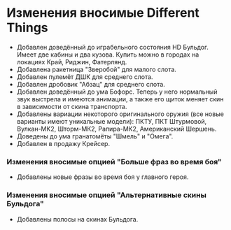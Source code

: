 # Изменения вносимые Different Things
* Добавлен доведённый до играбельного состояния HD Бульдог. Имеет две кабины и два кузова. Купить можно в городах на локациях Край, Риджин, Фатерлянд.
* Добавлена ракетница "Зверобой" для малого слота.
* Добавлен пулемёт ДШК для среднего слота.
* Добавлен дробовик "Абзац" для среднего слота.
* Добавлен доведённый до ума Бофорс. Теперь у него нормальный звук выстрела и имеются анимации, а также его щиток меняет скин в зависимости от скина транспорта.
* Добавлены вариации некоторого оригинального оружия (все новые варианты имеют уникальные модели): ПКТУ, ПКТ Штурмовой, Вулкан-МК2, Шторм-МК2, Рапира-МК2, Американский Шершень.
* Доведены до ума гранатомёты "Шмель" и "Омега".
* Добавлен в продажу Крейсер.
### Изменения вносимые опцией "Больше фраз во время боя"
* Добавлены новые фразы во время боя у главного героя.
### Изменения вносимые опцией "Альтернативные скины Бульдога"
* Добавлены полосы на скинах Бульдога.